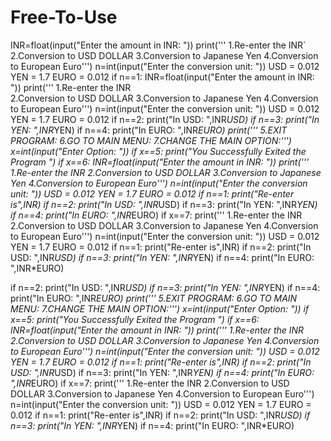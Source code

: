 # Free-To-Use
INR=float(input("Enter the amount in INR: "))
print('''
      1.Re-enter the INR`
      2.Conversion to USD DOLLAR
      3.Conversion to Japanese Yen
      4.Conversion to European Euro''')
n=int(input("Enter the conversion unit: "))
USD = 0.012
YEN = 1.7
EURO = 0.012
if n==1:
        INR=float(input("Enter the amount in INR: "))
        print('''
            1.Re-enter the INR            
            2.Conversion to USD DOLLAR
            3.Conversion to Japanese Yen
            4.Conversion to European Euro''')
        n=int(input("Enter the conversion unit: "))
        USD = 0.012
        YEN = 1.7
        EURO = 0.012
        if n==2:
            print("In USD: ",INR*USD)
        if n==3:
            print("In YEN: ",INR*YEN)
        if n==4:
            print("In EURO: ",INR*EURO)
        print('''
            5.EXIT PROGRAM:
            6.GO TO MAIN MENU:
            7.CHANGE THE MAIN OPTION:''')
        x=int(input("Enter Option: "))
        if x==5:
            print("You Successfully Exited the Program ")
        if x==6:
            INR=float(input("Enter the amount in INR: "))
            print('''
                1.Re-enter the INR
                2.Conversion to USD DOLLAR
                3.Conversion to Japanese Yen
                4.Conversion to European Euro''')
            n=int(input("Enter the conversion unit: "))
            USD = 0.012
            YEN = 1.7
            EURO = 0.012
            if n==1:
                print("Re-enter is",INR)
            if n==2:
                print("In USD: ",INR*USD)
            if n==3:
                print("In YEN: ",INR*YEN)
            if n==4:
                print("In EURO: ",INR*EURO)
            if x==7:
                print('''
                    1.Re-enter the INR
                    2.Conversion to USD DOLLAR
                    3.Conversion to Japanese Yen
                    4.Conversion to European Euro''')
                n=int(input("Enter the conversion unit: "))
                USD = 0.012
                YEN = 1.7
                EURO = 0.012
                if n==1:
                    print("Re-enter is",INR)
                if n==2:
                    print("In USD: ",INR*USD)
                if n==3:
                    print("In YEN: ",INR*YEN)
                if n==4:
                    print("In EURO: ",INR*EURO)
    
if n==2:
    print("In USD: ",INR*USD)
if n==3:
    print("In YEN: ",INR*YEN)
if n==4:
    print("In EURO: ",INR*EURO)
print('''
      5.EXIT PROGRAM:
      6.GO TO MAIN MENU:
      7.CHANGE THE MAIN OPTION:''')
x=int(input("Enter Option: "))
if x==5:
    print("You Successfully Exited the Program ")
if x==6:
        INR=float(input("Enter the amount in INR: "))
        print('''
                1.Re-enter the INR
                2.Conversion to USD DOLLAR
                3.Conversion to Japanese Yen
                4.Conversion to European Euro''')
        n=int(input("Enter the conversion unit: "))
        USD = 0.012
        YEN = 1.7
        EURO = 0.012
        if n==1:
         print("Re-enter is",INR)
        if n==2:
         print("In USD: ",INR*USD)
        if n==3:
         print("In YEN: ",INR*YEN)
        if n==4:
         print("In EURO: ",INR*EURO)
if x==7:
        print('''
            1.Re-enter the INR
            2.Conversion to USD DOLLAR
            3.Conversion to Japanese Yen
            4.Conversion to European Euro''')
        n=int(input("Enter the conversion unit: "))
        USD = 0.012
        YEN = 1.7
        EURO = 0.012
        if n==1:
            print("Re-enter is",INR)
        if n==2:
            print("In USD: ",INR*USD)
        if n==3:
            print("In YEN: ",INR*YEN)
        if n==4:
            print("In EURO: ",INR*EURO)
    

